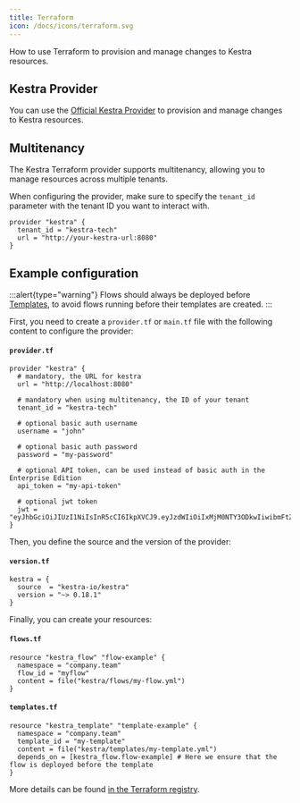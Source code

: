 ```yaml
---
title: Terraform
icon: /docs/icons/terraform.svg
---
```


How to use Terraform to provision and manage changes to Kestra resources.

## Kestra Provider

You can use the [Official Kestra Provider](https://registry.terraform.io/providers/kestra-io/kestra/latest) to provision and manage changes to Kestra resources.

## Multitenancy

The Kestra Terraform provider supports multitenancy, allowing you to manage resources across multiple tenants.

When configuring the provider, make sure to specify the `tenant_id` parameter with the tenant ID you want to interact with.

```hcl
provider "kestra" {
  tenant_id = "kestra-tech"
  url = "http://your-kestra-url:8080"
}
```


## Example configuration

:::alert{type="warning"}
Flows should always be deployed before [Templates](../../11.migration-guide/0.11.0/templates.md), to avoid flows running before their templates are created.
:::

First, you need to create a `provider.tf` or `main.tf` file with the following content to configure the provider:

#### **`provider.tf`**

```hcl
provider "kestra" {
  # mandatory, the URL for kestra
  url = "http://localhost:8080"

  # mandatory when using multitenancy, the ID of your tenant
  tenant_id = "kestra-tech"

  # optional basic auth username
  username = "john"

  # optional basic auth password
  password = "my-password"

  # optional API token, can be used instead of basic auth in the Enterprise Edition
  api_token = "my-api-token"

  # optional jwt token
  jwt = "eyJhbGciOiJIUzI1NiIsInR5cCI6IkpXVCJ9.eyJzdWIiOiIxMjM0NTY3ODkwIiwibmFtZSI6Iktlc3RyYS5pbyIsImlhdCI6MTUxNjIzOTAyMn0.hm2VKztDJP7CUsI69Th6Y5NLEQrXx7OErLXay55GD5U"
}
```

Then, you define the source and the version of the provider:

#### **`version.tf`**
```hcl
kestra = {
  source  = "kestra-io/kestra"
  version = "~> 0.18.1"
}
```

Finally, you can create your resources:

#### **`flows.tf`**
```hcl
resource "kestra_flow" "flow-example" {
  namespace = "company.team"
  flow_id = "myflow"
  content = file("kestra/flows/my-flow.yml")
}
```

#### **`templates.tf`**
```hcl
resource "kestra_template" "template-example" {
  namespace = "company.team"
  template_id = "my-template"
  content = file("kestra/templates/my-template.yml")
  depends_on = [kestra_flow.flow-example] # Here we ensure that the flow is deployed before the template
}
```

More details can be found [in the Terraform registry](https://registry.terraform.io/providers/kestra-io/kestra/latest/docs).